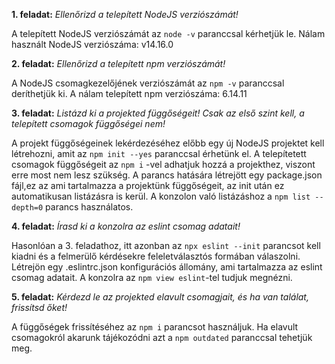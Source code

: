 **1. feladat:**
*Ellenőrizd a telepített NodeJS verziószámát!*

A telepített NodeJS verziószámát az ```node -v``` paranccsal kérhetjük le.
Nálam használt NodeJS verziószáma: v14.16.0

**2. feladat:**
*Ellenőrizd a telepített npm verziószámát!*

A NodeJS csomagkezelőjének verziószámát az ```npm -v``` paranccsal deríthetjük ki.
A nálam telepített npm verziószáma: 6.14.11

**3. feladat:**
*Listázd ki a projekted függőségeit! Csak az első szint kell, a telepített csomagok függőségei nem!*

A projekt függőségeinek lekérdezéséhez előbb egy új NodeJS projektet kell létrehozni, amit az ```npm init --yes``` paranccsal érhetünk el. A telepítetett csomagok függőségeit az ```npm i``` -vel adhatjuk hozzá a projekthez, viszont erre most nem lesz szükség. A parancs hatására létrejött egy package.json fájl,ez az ami tartalmazza a projektünk függőségeit, az init után ez automatikusan listázásra is kerül. A konzolon való listázáshoz a ```npm list --depth=0``` parancs használatos.

**4. feladat:**
*Írasd ki a konzolra az eslint csomag adatait!*

Hasonlóan a 3. feladathoz, itt azonban az ```npx eslint --init``` parancsot kell kiadni és a felmerülő kérdésekre feleletválasztós formában válaszolni. Létrejön egy .eslintrc.json konfigurációs állomány, ami tartalmazza az eslint csomag adatait. A konzolra az ```npm view eslint```-tel tudjuk megnézni.

**5. feladat:**
*Kérdezd le az projekted elavult csomagjait, és ha van találat, frissítsd őket!*

A függőségek frissítéséhez az ```npm i``` parancsot használjuk. Ha elavult csomagokról akarunk tájékozódni azt a ```npm outdated``` paranccsal tehetjük meg.
